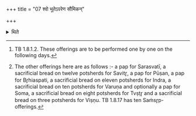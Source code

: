 +++
title = "07 श्वो भूतेऽपरेण सौमिकन्"

+++

<details><summary>थिते</summary>

7. On the next day, to the west of the (Abhiśecanīya-) Soma sacrificial place he offers ten[^1] or seven Saṁsr̥p-offerings: a (sacrificial bread) on eight potshereds to Agni (etc.).[^2]  

[^1]: TB 1.8.1.2. These offerings are to be performed one by one on the following days.   

[^2]: The other offerings here are as follows :- a pap for Sarasvatī, a sacrificial bread on twelve potsherds for Savitr̥, a pap for Pūṣan, a pap for Br̥hiaspati, a sacrificial bread on eleven potsherds for Indra, a sacrificial bread on ten potsherds for Varuṇa and optionally a pap for Soma, a sacrificial bread on eight potsherds for Tvṣṭr̥ and a sacrificial bread on three potsherds for Viṣṇu. TB 1.8.17 has ten Saṁsr̥p-offerings.  
</details>
